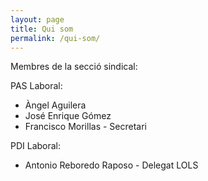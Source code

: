 ```yaml
---
layout: page
title: Qui som
permalink: /qui-som/
---
```


Membres de la secció sindical:

PAS Laboral:

- Àngel Aguilera
- José Enrique Gómez
- Francisco Morillas - Secretari

PDI Laboral:

- Antonio Reboredo Raposo - Delegat LOLS
